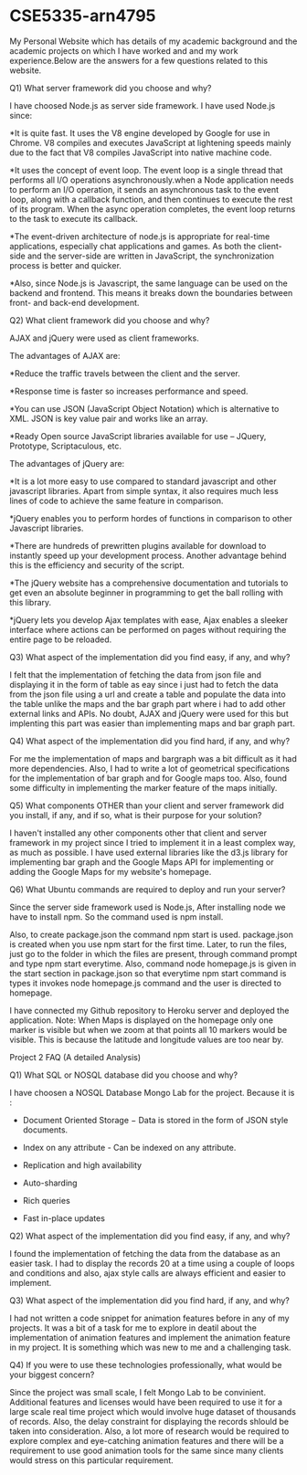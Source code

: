 # CSE5335-arn4795
My Personal Website which has details of my academic background and the academic projects on which I have worked and and my work experience.Below are the answers for a few questions related to this website.

Q1) What server framework did you choose and why?

I have choosed Node.js as server side framework. I have used Node.js since:

*It is quite fast. It uses the V8 engine developed by Google for use in Chrome. V8 compiles and executes JavaScript at lightening speeds mainly due to the fact that V8 compiles JavaScript into native machine code. 

*It uses the concept of event loop. The event loop is a single thread that performs all I/O operations asynchronously.when a Node application needs to perform an I/O operation, it sends an asynchronous task to the event loop, along with a callback function, and then continues to execute the rest of its program. When the async operation completes, the event loop returns to the task to execute its callback. 

*The event-driven architecture of node.js is appropriate for real-time applications, especially chat applications and games. As both the client-side and the server-side are written in JavaScript, the synchronization process is better and quicker. 

*Also, since Node.js is Javascript, the same language can be used on the backend and frontend. This means it breaks down the boundaries between front- and back-end development.


Q2) What client framework did you choose and why?

AJAX and jQuery were used as client frameworks. 

The advantages of AJAX are:

*Reduce the traffic travels between the client and the server.

*Response time is faster so increases performance and speed.

*You can use JSON (JavaScript Object Notation) which is alternative to XML. JSON is key value pair and works like an array.

*Ready Open source JavaScript libraries available for use – JQuery, Prototype, Scriptaculous, etc.

The advantages of jQuery are:

*It is a lot more easy to use compared to standard javascript and other javascript libraries. Apart from simple syntax, it also requires much less lines of code to achieve the same feature in comparison.

*jQuery enables you to perform hordes of functions in comparison to other Javascript libraries. 

*There are hundreds of prewritten plugins available for download to instantly speed up your development process. Another advantage behind this is the efficiency and security of the script.

*The jQuery website has a comprehensive documentation and tutorials to get even an absolute beginner in programming to get the ball rolling with this library.

*jQuery lets you develop Ajax templates with ease, Ajax enables a sleeker interface where actions can be performed on pages without requiring the entire page to be reloaded.

Q3) What aspect of the implementation did you find easy, if any, and why?

I felt that the implementation of fetching the data from json file and displaying it in the form of table as eay since i just had to fetch the data from the json file using a url and create a table and populate the data into the table unlike the maps and the bar graph part where i had to add other external links and APIs. No doubt, AJAX and jQuery were used for this but implenting this part was easier than implementing maps and bar graph part.

Q4) What aspect of the implementation did you find hard, if any, and why?

For me the implementation of maps and bargraph was a bit difficult as it had more dependencies. Also, I had to write a lot of geometrical specifications for the implementation of bar graph and for Google maps too. Also, found some difficulty in implementing the marker feature of the maps initially. 

Q5) What components OTHER than your client and server framework did you install, if any, and if so, what is their purpose for your solution? 

I haven't installed any other components other that client and server framework in my project since I tried to implement it in a least complex way, as much as possible. I have used external libraries like the d3.js library for implementing bar graph and the Google Maps API for implementing or adding the Google Maps for my website's homepage.

Q6) What Ubuntu commands are required to deploy and run your server?

Since the server side framework used is Node.js, After installing node we have to install npm. So the command used is npm install.

Also, to create package.json the command npm start is used. package.json is created when you use npm start for the first time. Later, to run the files, just go to the folder in which the files are present, through command prompt and type npm start everytime. Also, command node homepage.js is given in the start section in package.json so that everytime npm start command is types it invokes node homepage.js command and the user is directed to homepage. 

I have connected my Github repository to Heroku server and deployed the application.
Note: When Maps is displayed on the homepage only one marker is visible but when we zoom at that points all 10 markers would be visible. This is because the latitude and longitude values are too near by. 


Project 2 FAQ (A detailed Analysis)

Q1) What SQL or NOSQL database did you choose and why?

I have choosen a NOSQL Database Mongo Lab for the project. Because it is :

* Document Oriented Storage − Data is stored in the form of JSON style documents.

* Index on any attribute - Can be indexed on any attribute.

* Replication and high availability

* Auto-sharding

* Rich queries

* Fast in-place updates


Q2) What aspect of the implementation did you find easy, if any, and why?

I found the implementation of fetching the data from the database as an easier task. I had to display the records 20 at a time using a couple of loops and conditions and also, ajax style calls are always efficient and easier to implement. 

Q3) What aspect of the implementation did you find hard, if any, and why?

I had not written a code snippet for animation features before in any of my projects. It was a bit of a task for me to explore in deatil about the implementation of animation features and implement the animation feature in my project. It is something which was new to me and a challenging task.

Q4) If you were to use these technologies professionally, what would be your biggest concern?

Since the project was small scale, I felt Mongo Lab to be convinient. Additional features and licenses would have been required to use it for a large scale real time project which would involve huge dataset of thousands of records. Also, the delay constraint for displaying the records shlould be taken into consideration. Also, a lot more of research would be required to explore complex and eye-catching animation features and there will be a requirement to use good animation tools for the same since many clients would stress on this particular requirement.



